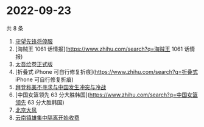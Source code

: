 # 2022-09-23

共 8 条

<!-- BEGIN ZHIHUSEARCH -->
<!-- 最后更新时间 Fri Sep 23 2022 00:16:39 GMT+0800 (China Standard Time) -->
1. [守望先锋将停服](https://www.zhihu.com/search?q=守望先锋将停服)
1. [海贼王 1061 话情报](https://www.zhihu.com/search?q=海贼王 1061 话情报)
1. [太吾绘卷正式版](https://www.zhihu.com/search?q=太吾绘卷正式版)
1. [折叠式 iPhone 可自行修复折痕](https://www.zhihu.com/search?q=折叠式 iPhone 可自行修复折痕)
1. [拜登称美不寻求与中国发生冲突与冷战](https://www.zhihu.com/search?q=拜登称美不寻求与中国发生冲突与冷战)
1. [中国女篮领先 63 分大胜韩国](https://www.zhihu.com/search?q=中国女篮领先 63 分大胜韩国)
1. [北京大风](https://www.zhihu.com/search?q=北京大风)
1. [云南镇雄集中隔离开始收费](https://www.zhihu.com/search?q=云南镇雄集中隔离开始收费)
<!-- END ZHIHUSEARCH -->
